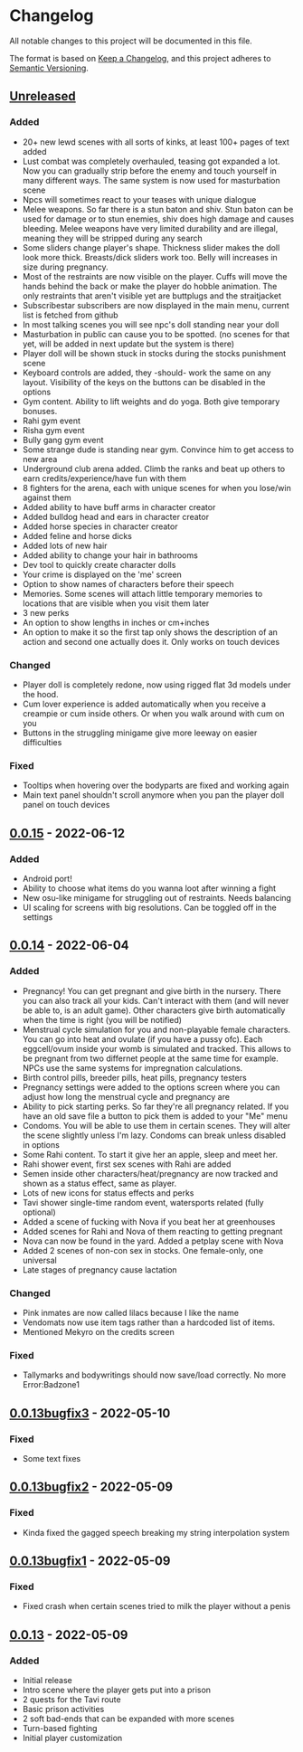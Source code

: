 # Changelog
All notable changes to this project will be documented in this file.

The format is based on [Keep a Changelog](https://keepachangelog.com/en/1.0.0/),
and this project adheres to [Semantic Versioning](https://semver.org/spec/v2.0.0.html).

## [Unreleased]
### Added
- 20+ new lewd scenes with all sorts of kinks, at least 100+ pages of text added
- Lust combat was completely overhauled, teasing got expanded a lot. Now you can gradually strip before the enemy and touch yourself in many different ways. The same system is now used for masturbation scene
- Npcs will sometimes react to your teases with unique dialogue
- Melee weapons. So far there is a stun baton and shiv. Stun baton can be used for damage or to stun enemies, shiv does high damage and causes bleeding. Melee weapons have very limited durability and are illegal, meaning they will be stripped during any search
- Some sliders change player's shape. Thickness slider makes the doll look more thick. Breasts/dick sliders work too. Belly will increases in size during pregnancy.
- Most of the restraints are now visible on the player. Cuffs will move the hands behind the back or make the player do hobble animation. The only restraints that aren't visible yet are buttplugs and the straitjacket
- Subscribestar subscribers are now displayed in the main menu, current list is fetched from github
- In most talking scenes you will see npc's doll standing near your doll
- Masturbation in public can cause you to be spotted. (no scenes for that yet, will be added in next update but the system is there)
- Player doll will be shown stuck in stocks during the stocks punishment scene
- Keyboard controls are added, they -should- work the same on any layout. Visibility of the keys on the buttons can be disabled in the options
- Gym content. Ability to lift weights and do yoga. Both give temporary bonuses.
- Rahi gym event
- Risha gym event
- Bully gang gym event
- Some strange dude is standing near gym. Convince him to get access to new area
- Underground club arena added. Climb the ranks and beat up others to earn credits/experience/have fun with them
- 8 fighters for the arena, each with unique scenes for when you lose/win against them
- Added ability to have buff arms in character creator
- Added bulldog head and ears in character creator
- Added horse species in character creator
- Added feline and horse dicks
- Added lots of new hair
- Added ability to change your hair in bathrooms
- Dev tool to quickly create character dolls
- Your crime is displayed on the 'me' screen
- Option to show names of characters before their speech
- Memories. Some scenes will attach little temporary memories to locations that are visible when you visit them later
- 3 new perks
- An option to show lengths in inches or cm+inches
- An option to make it so the first tap only shows the description of an action and second one actually does it. Only works on touch devices

### Changed
- Player doll is completely redone, now using rigged flat 3d models under the hood.
- Cum lover experience is added automatically when you receive a creampie or cum inside others. Or when you walk around with cum on you
- Buttons in the struggling minigame give more leeway on easier difficulties

### Fixed
- Tooltips when hovering over the bodyparts are fixed and working again
- Main text panel shouldn't scroll anymore when you pan the player doll panel on touch devices

## [0.0.15] - 2022-06-12
### Added
- Android port!
- Ability to choose what items do you wanna loot after winning a fight
- New osu-like minigame for struggling out of restraints. Needs balancing
- UI scaling for screens with big resolutions. Can be toggled off in the settings

## [0.0.14] - 2022-06-04
### Added
- Pregnancy! You can get pregnant and give birth in the nursery. There you can also track all your kids. Can't interact with them (and will never be able to, is an adult game). Other characters give birth automatically when the time is right (you will be notified)
- Menstrual cycle simulation for you and non-playable female characters. You can go into heat and ovulate (if you have a pussy ofc). Each eggcell/ovum inside your womb is simulated and tracked. This allows to be pregnant from two differnet people at the same time for example. NPCs use the same systems for impregnation calculations.
- Birth control pills, breeder pills, heat pills, pregnancy testers
- Pregnancy settings were added to the options screen where you can adjust how long the menstrual cycle and pregnancy are
- Ability to pick starting perks. So far they're all pregnancy related. If you have an old save file a button to pick them is added to your "Me" menu
- Condoms. You will be able to use them in certain scenes. They will alter the scene slightly unless I'm lazy. Condoms can break unless disabled in options
- Some Rahi content. To start it give her an apple, sleep and meet her.
- Rahi shower event, first sex scenes with Rahi are added
- Semen inside other characters/heat/pregnancy are now tracked and shown as a status effect, same as player.
- Lots of new icons for status effects and perks
- Tavi shower single-time random event, watersports related (fully optional)
- Added a scene of fucking with Nova if you beat her at greenhouses
- Added scenes for Rahi and Nova of them reacting to getting pregnant
- Nova can now be found in the yard. Added a petplay scene with Nova
- Added 2 scenes of non-con sex in stocks. One female-only, one universal
- Late stages of pregnancy cause lactation

### Changed
- Pink inmates are now called lilacs because I like the name
- Vendomats now use item tags rather than a hardcoded list of items.
- Mentioned Mekyro on the credits screen

### Fixed
- Tallymarks and bodywritings should now save/load correctly. No more Error:Badzone1

## [0.0.13bugfix3] - 2022-05-10
### Fixed
- Some text fixes

## [0.0.13bugfix2] - 2022-05-09
### Fixed
- Kinda fixed the gagged speech breaking my string interpolation system

## [0.0.13bugfix1] - 2022-05-09
### Fixed
- Fixed crash when certain scenes tried to milk the player without a penis

## [0.0.13] - 2022-05-09
### Added
- Initial release
- Intro scene where the player gets put into a prison
- 2 quests for the Tavi route
- Basic prison activities
- 2 soft bad-ends that can be expanded with more scenes
- Turn-based fighting
- Initial player customization

[Unreleased]: https://github.com/Alexofp/BDCC/compare/0.0.15...main
[0.0.15]: https://github.com/Alexofp/BDCC/compare/0.0.14...0.0.15
[0.0.14]: https://github.com/Alexofp/BDCC/compare/v0.0.13bugfix3...0.0.14
[0.0.13bugfix3]: https://github.com/Alexofp/BDCC/compare/v0.0.13bugfix2...v0.0.13bugfix3
[0.0.13bugfix2]: https://github.com/Alexofp/BDCC/compare/v0.0.13bugfix1...v0.0.13bugfix2
[0.0.13bugfix1]: https://github.com/Alexofp/BDCC/compare/v0.0.13...v0.0.13bugfix1
[0.0.13]: https://github.com/Alexofp/BDCC/releases/tag/v0.0.13

